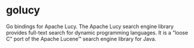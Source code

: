 golucy
======

Go bindings for Apache Lucy. The Apache Lucy search engine library provides full-text search for dynamic programming languages. It is a "loose C" port of the Apache Lucene™ search engine library for Java.
